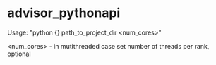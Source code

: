 # advisor_pythonapi
Usage: "python {} path_to_project_dir <num_cores>"

<num_cores> - in mutithreaded case set number of threads per rank, optional
